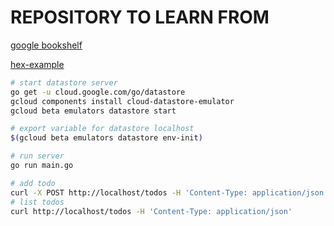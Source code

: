 # REPOSITORY TO LEARN FROM
[google bookshelf](https://github.com/GoogleCloudPlatform/golang-samples/tree/master/getting-started/bookshelf)

[hex-example](https://github.com/Holmes89/hex-example)

```sh
# start datastore server
go get -u cloud.google.com/go/datastore
gcloud components install cloud-datastore-emulator
gcloud beta emulators datastore start

# export variable for datastore localhost
$(gcloud beta emulators datastore env-init)

# run server
go run main.go

# add todo
curl -X POST http://localhost/todos -H 'Content-Type: application/json' -d '{ "text": "second todo" } '
# list todos
curl http://localhost/todos -H 'Content-Type: application/json'
```